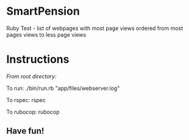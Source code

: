 # SmartPension
 Ruby Test - list of webpages with most page views ordered from most pages views to less page views

# Instructions
  
  *From root directory:*

  To run: ./bin/run.rb "app/files/webserver.log"
  
  To rspec: rspec
  
  To rubocop: rubocop

## Have fun!